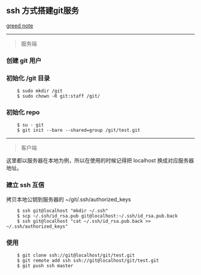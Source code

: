 
## ssh 方式搭建git服务  
[greed note](https://github.com/greedbell/blog/blob/master/git/git-server.md)

---

> 服务端

### 创建 git 用户

### 初始化 /git 目录

        $ sudo mkdir /git
        $ sudo chown -R git:staff /git/

### 初始化 repo

        $ su - git
        $ git init --bare --shared=group /git/test.git


---
> 客户端

这里都以服务器在本地为例，所以在使用的时候记得把 localhost 换成对应服务器地址。

### 建立 ssh 互信

拷贝本地公钥到服务器的 ~/git/.ssh/authorized_keys

        $ ssh git@localhost "mkdir ~/.ssh"
        $ scp ~/.ssh/id_rsa.pub git@localhost:~/.ssh/id_rsa.pub.back
        $ ssh git@localhost "cat ~/.ssh/id_rsa.pub.back >> ~/.ssh/authorized_keys"

### 使用


        $ git clone ssh://git@localhost/git/test.git
        $ git remote add ssh ssh://git@localhost/git/test.git
        $ git push ssh master
